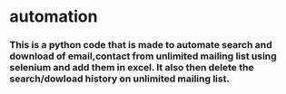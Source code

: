 # automation
<h3>This is a python code that is made to automate search and download of email,contact from unlimited mailing list using selenium and add them in excel. It also then delete the search/dowload history on unlimited mailing list.
  
